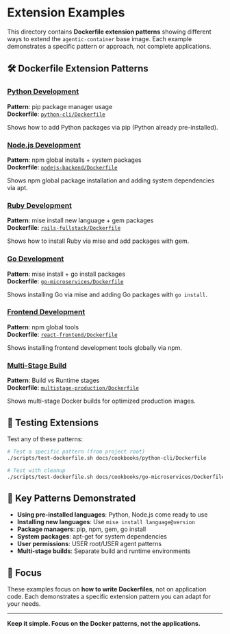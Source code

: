 # Extension Examples

This directory contains **Dockerfile extension patterns** showing different ways
to extend the `agentic-container` base image. Each example demonstrates a
specific pattern or approach, not complete applications.

## 🛠️ Dockerfile Extension Patterns

### [Python Development](./python-cli/)

**Pattern**: pip package manager usage  
**Dockerfile**: [`python-cli/Dockerfile`](python-cli/Dockerfile)

Shows how to add Python packages via pip (Python already pre-installed).

### [Node.js Development](./nodejs-backend/)

**Pattern**: npm global installs + system packages  
**Dockerfile**: [`nodejs-backend/Dockerfile`](nodejs-backend/Dockerfile)

Shows npm global package installation and adding system dependencies via apt.

### [Ruby Development](./rails-fullstack/)

**Pattern**: mise install new language + gem packages  
**Dockerfile**: [`rails-fullstack/Dockerfile`](rails-fullstack/Dockerfile)

Shows how to install Ruby via mise and add packages with gem.

### [Go Development](./go-microservices/)

**Pattern**: mise install + go install packages  
**Dockerfile**: [`go-microservices/Dockerfile`](go-microservices/Dockerfile)

Shows installing Go via mise and adding Go packages with `go install`.

### [Frontend Development](./react-frontend/)

**Pattern**: npm global tools  
**Dockerfile**: [`react-frontend/Dockerfile`](react-frontend/Dockerfile)

Shows installing frontend development tools globally via npm.

### [Multi-Stage Build](./multistage-production/)

**Pattern**: Build vs Runtime stages  
**Dockerfile**: [`multistage-production/Dockerfile`](multistage-production/Dockerfile)

Shows multi-stage Docker builds for optimized production images.

## 🧪 Testing Extensions

Test any of these patterns:

```bash
# Test a specific pattern (from project root)
./scripts/test-dockerfile.sh docs/cookbooks/python-cli/Dockerfile

# Test with cleanup
./scripts/test-dockerfile.sh docs/cookbooks/go-microservices/Dockerfile --cleanup
```

## 🔑 Key Patterns Demonstrated

- **Using pre-installed languages**: Python, Node.js come ready to use
- **Installing new languages**: Use `mise install language@version`
- **Package managers**: pip, npm, gem, go install
- **System packages**: apt-get for system dependencies
- **User permissions**: USER root/USER agent patterns
- **Multi-stage builds**: Separate build and runtime environments

## 🎯 Focus

These examples focus on **how to write Dockerfiles**, not on application code.
Each demonstrates a specific extension pattern you can adapt for your needs.

---

**Keep it simple. Focus on the Docker patterns, not the applications.**
